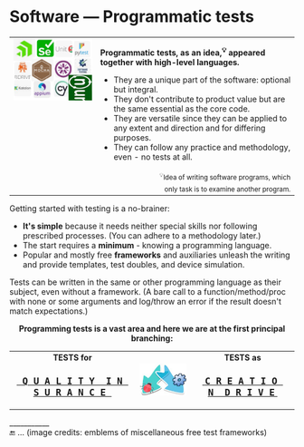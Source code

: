# Software &mdash; Programmatic tests

<table><tr valign="top"><td><picture><img alt="&nbsp;Plenty of test frameworks" src="../../_rsc/_img/illus/test_fw-emblems.jpg" /></picture>
</td><td>
<p><b>Programmatic tests, as an idea,<sup>💡</sup> appeared together with high-level languages.</b></p>
<ul>
  <li>They are a unique part of the software: optional but integral.</li>
  <li>They don't contribute to product value but are the same essential as the core code.</li>
  <li>They are versatile since they can be applied to any extent and direction and for differing purposes.</li>
  <li>They can follow any practice and methodology, even - no tests at all.</li>
</ul>
<div dir="rtl"><sub>Idea of writing software programs, which<sup>💡</sup> <br />.only task is to examine another program</sub></div>
</td></tr></table>

Getting started with testing is a no-brainer:

+ **It's simple** because it needs neither special skills nor following prescribed processes. (You can adhere to a methodology later.)
+ The start requires a **minimum** - knowing a programming language.
+ Popular and mostly free **frameworks** and auxiliaries unleash the writing and provide templates, test doubles, and device simulation.

Tests can be written in the same or other programming language as their subject, even without a framework. (A bare call to a function/method/proc with none or some arguments and log/throw an error if the result doesn't match expectations.)

<p align="center"><b>Programming tests is a vast area and here we are at the first principal branching:</b></p>
<table><tr><td>
  <div align="center"><b>TESTS for</b><br /><h3><a href="asQA/"><samp><ins>&nbsp;Q&thinsp;U&thinsp;A&thinsp;L&thinsp;I&thinsp;T&thinsp;Y&nbsp;&nbsp;I&thinsp;N&thinsp;S&thinsp;U&thinsp;R&thinsp;A&thinsp;N&thinsp;C&thinsp;E&nbsp;</ins></samp></a></h3></div>
</td><td><picture><img alt="&nbsp;arrows down left and right" src="../../_rsc/_img/signs/arrows/arrows-overlay_bifurc-down-deco.jpg"/></picture></td><td>
  <div align="center"><b>TESTS as</b><br /><h3><a href="asDrive/"><b><ins>&nbsp;<samp>C&thinsp;R&thinsp;E&thinsp;A&thinsp;T&thinsp;I&thinsp;O&thinsp;N&nbsp;&nbsp;D&thinsp;R&thinsp;I&thinsp;V&thinsp;E</samp>&nbsp;</ins></b></a></h3></div>
</td></tr></table>

\___________\
:end: ... (image credits: emblems of miscellaneous free test frameworks)
